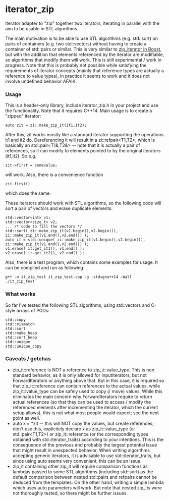 # iterator_zip
Iterator adapter to "zip" together two iterators, iterating in parallel with the aim to be usable in STL algorithms.

The main motivation is to be able to use STL algorithms (e.g. std::sort) on pairs of containers (e.g. two std::vectors)
without having to create a container of std::pairs or similar. This is very similar to
[zip_iterator in Boost](https://www.boost.org/doc/libs/1_66_0/libs/iterator/doc/zip_iterator.html),
but with the addition that elements referenced by the iterator are modifiable, so algorithms that modify them will work.
This is still experimental / work in progress. Note that this is probably not possible while satisfying the requirements
of iterator concepts (mainly that reference types are actually a reference to value types), in practice it seems to work
and it does not involve undefined behavior AFAIK.

### Usage
This is a header-only library, include iterator_zip.h in your project and use the functionality. Note that it requires C++14.
Main usage is to create a "zipped" iterator:
```
auto zit = zi::make_zip_it(it1,it2);
```
After this, zit works mostly like a standard iterator supporting the operations it1 and it2 do. Dereferencing it will
result in a zi::refpair<T1,T2>, which is basically an std::pair<T1&,T2&> -- note that it is actually a pair of references,
so it can modify to elements pointed to by the original iterators (it1,it2). So e.g.
```
zit->first = somevalue;
```
will work. Also, there is a convenience function
```
zit.first()
```
which does the same.

These iterators should work with STL algorithms, so the following code will sort a pair of vectors and erase duplicate elements:
```
std::vector<int> v1;
std::vector<size_t> v2;
... /* code to fill the vectors */
std::sort( zi::make_zip_it(v1.begin(),v2.begin()), zi::make_zip_it(v1.end(),v2.end()) );
auto it = std::unique( zi::make_zip_it(v1.begin(),v2.begin()), zi::make_zip_it(v1.end(),v2.end()) );
v1.erase( it.get_it1(), v1.end() );
v2.erase( it.get_it2(), v2.end() );
```

Also, there is a test program, which contains some examples for usage. It can be compiled and run as following:
```
g++ -o it_zip_test it_zip_test.cpp -g -std=gnu++14 -Wall
./it_zip_test
```

### What works
So far I've tested the following STL algorithms, using std::vectors and C-style arrays of PODs:
```
std::copy
std::mismatch
std::sort
std::make_heap
std::sort_heap
std::unique
std::unique_copy
```

### Caveats / gotchas
- zip_it::reference is NOT a reference to zip_it::value_type. This is non standard behavior, as it is
	only allowed for InputIterators, but not ForwardIterators or anything above that. But in this case,
	it is required so that zip_it::reference can contain references to the actual values, while
	zip_it::value_type can be safely used to copy (/ move) values. While this eliminates the main
	concern why ForwardIterators require to return actual references (so that they can be used to
	access / modify the referenced elements after incrementing the iterator, which the current setup
	allows), this is not what most people would expect; see the next point as well.
- auto x = *zit -- this will NOT copy the values, but create references; don't use this, explicitely declare
	x as zip_it::value_type (or std::pair<T1,T2>) or zip_it::reference (or the corresponding types obtained
	with std::iterator_traits) according to your intentions. This is the consequence of the previous and
	probably the largest potential issue that might result in unexpected behavior. When writing algorithms
	accepting generic iterators, it is advisable to use std::iterator_traits, but since using auto seems
	very convenient, this can be an issue.
- zip_it containing other zip_it will require comparison functions as lambdas passed to some STL algorithms
	(including std::sort) as the default comparison between nested std::pairs and refpairs cannot be deduced
	from the templates. On the other hand, writing a simple lambda which uses auto parameters will work.
	But note that nested zip_its were not thoroughly tested, so there might be further issues.

	







